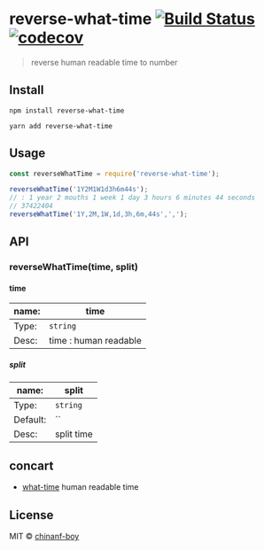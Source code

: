 # reverse-what-time [![Build Status](https://travis-ci.org/chinanf-boy/reverse-what-time.svg?branch=master)](https://travis-ci.org/chinanf-boy/reverse-what-time) [![codecov](https://codecov.io/gh/chinanf-boy/reverse-what-time/badge.svg?branch=master)](https://codecov.io/gh/chinanf-boy/reverse-what-time?branch=master)

> reverse human readable time to number

## Install



```
npm install reverse-what-time
```

```
yarn add reverse-what-time
```




## Usage

```js
const reverseWhatTime = require('reverse-what-time');

reverseWhatTime('1Y2M1W1d3h6m44s');
// : 1 year 2 mouths 1 week 1 day 3 hours 6 minutes 44 seconds
// 37422404
reverseWhatTime('1Y,2M,1W,1d,3h,6m,44s',',');

```


## API

### reverseWhatTime(time, split)

#### time

name: | time
---------|----------
Type: | `string`
Desc: | time : human readable

##### split

 name: | split
---------|----------
Type: | `string`
Default: | ``
Desc: | split time

## concart

- [what-time](https://github.com/chinanf-boy/what-time) human readable time


## License

MIT © [chinanf-boy](http://llever.com)

